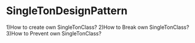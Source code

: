 # SingleTonDesignPattern
1)How to create own SingleTonClass? 
2)How to Break own SingleTonClass? 
3)How to Prevent own SingleTonClass?

